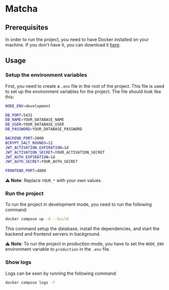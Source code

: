 # Matcha

## Prerequisites

In order to run the project, you need to have Docker installed on your machine. If you don't have it, you can download it [here](https://www.docker.com/products/docker-desktop).

## Usage
### Setup the environment variables

First, you need to create a `.env` file in the root of the project. This file is used to set up the environment variables for the project.
The file should look like this:

```sh
NODE_ENV=development

DB_PORT=5432
DB_NAME=YOUR_DATABASE_NAME
DB_USER=YOUR_DATABASE_USER
DB_PASSWORD=YOUR_DATABASE_PASSWORD

BACKEND_PORT=3000
BCRYPT_SALT_ROUNDS=12
JWT_ACTIVATION_EXPIRATION=1d
JWT_ACTIVATION_SECRET=YOUR_ACTIVATION_SECRET
JWT_AUTH_EXPIRATION=1d
JWT_AUTH_SECRET=YOUR_AUTH_SECRET

FRONTEND_PORT=4000
```
⚠️ **Note**: Replace `YOUR_*` with your own values.

### Run the project

To run the project in development mode, you need to run the following command:

```sh
docker compose up -d --build
```

This command setup the database, install the dependencies, and start the backend and frontend servers in background.

⚠️ **Note**: To run the project in production mode, you have to set the `NODE_ENV` environment variable to `production` in the `.env` file.

### Show logs

Logs can be seen by running the following command:

```sh
docker compose logs -f
```
